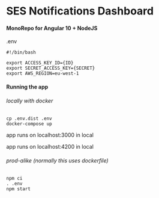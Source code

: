 SES Notifications Dashboard
====================
#### MonoRepo for Angular 10 + NodeJS


.env
```
#!/bin/bash

export ACCESS_KEY_ID={ID}
export SECRET_ACCESS_KEY={SECRET}
export AWS_REGION=eu-west-1
```

#### Running the app
###### locally with docker
```
cp .env.dist .env
docker-compose up
```
app runs on localhost:3000 in local

app runs on localhost:4200 in local
###### prod-alike (normally this uses dockerfile)
```
npm ci
. .env
npm start
```
